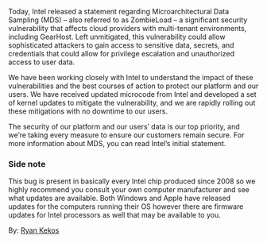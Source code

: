 Today, Intel released a statement regarding Microarchitectural Data Sampling (MDS) – also referred to as ZombieLoad – a significant security vulnerability that affects cloud providers with multi-tenant environments, including GearHost. Left unmitigated, this vulnerability could allow sophisticated attackers to gain access to sensitive data, secrets, and credentials that could allow for privilege escalation and unauthorized access to user data.

We have been working closely with Intel to understand the impact of these vulnerabilities and the best courses of action to protect our platform and our users. We have received updated microcode from Intel and developed a set of kernel updates to mitigate the vulnerability, and we are rapidly rolling out these mitigations with no downtime to our users.

The security of our platform and our users’ data is our top priority, and we’re taking every measure to ensure our customers remain secure. For more information about MDS, you can read Intel’s initial statement.

### Side note
This bug is present in basically every Intel chip produced since 2008 so we highly recommend you consult your own computer manufacturer and see what updates are available. Both Windows and Apple have released updates for the computers running their OS however there are firmware updates for Intel processors as well that may be available to you.

By: [Ryan Kekos](https://twitter.com/ryankekos)
